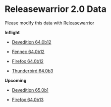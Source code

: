 

Releasewarrior 2.0 Data
=======================

Please modify this data with [Releasewarrior](https://github.com/mozilla-releng/releasewarrior-2.0)

**Inflight**

* [Devedition 64.0b12](/inflight/devedition/devedition-devedition-64.0b12.md)

* [Fennec 64.0b12](/inflight/fennec/fennec-beta-64.0b12.md)

* [Firefox 64.0b12](/inflight/firefox/firefox-beta-64.0b12.md)

* [Thunderbird 64.0b3](/inflight/thunderbird/thunderbird-beta-64.0b3.md)

**Upcoming**

* [Devedition 65.0b1](/upcoming/devedition/devedition-devedition-65.0b1.md)

* [Firefox 64.0b13](/upcoming/firefox/firefox-beta-64.0b13.md)

